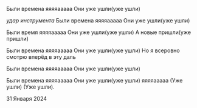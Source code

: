 Были времена яяяяааааа
Они уже ушли(уже ушли)

*удар инструмента*
Были времена яяяяааааа
Они уже ушли(уже ушли)

Были время яяяяааааа
Они уже ушли(уже ушли)
А новые пришли(уже пришли)

Были времена яяяяааааа
Они уже ушли(уже ушли)
Но я всеровно смотрю вперёд в эту даль

Были времена яяяяааааа
Они уже ушли(уже ушли)

Были времена яяяяааааа
Они уже ушли(уже ушли) яяяяааааа
(Уже ушли)
(Уже ушли). 

31 Января 2024 <!-- 23:11 по ВЛ-->
